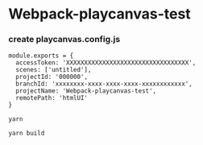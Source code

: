 # Webpack-playcanvas-test

### create playcanvas.config.js

```
module.exports = {
  accessToken: 'XXXXXXXXXXXXXXXXXXXXXXXXXXXXXXXXXX',
  scenes: ['untitled'],
  projectId: '000000',
  branchId: 'xxxxxxxx-xxxx-xxxx-xxxx-xxxxxxxxxxxx',
  projectName: 'Webpack-playcanvas-test',
  remotePath: 'htmlUI'
} 
```

` yarn `

` yarn build `
